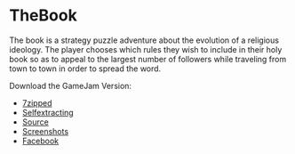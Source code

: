 # TheBook
The book is a strategy puzzle adventure about the evolution of a religious ideology. The player chooses which rules they wish to include in their holy book so as to appeal to the largest number of followers while traveling from town to town in order to spread the word.

Download the GameJam Version:
- [7zipped](http://github.com/hs-furtwangen/TheBook/blob/master/bin/thebook-gamejamversion.7z?raw=true)
- [Selfextracting](https://github.com/hs-furtwangen/TheBook/blob/master/bin/thebook-gamejamversion.exe?raw=true)
- [Source](https://github.com/hs-furtwangen/TheBook/tree/GameJamVersion)
- [Screenshots](https://github.com/hs-furtwangen/TheBook/commit/1220846d9bb437e3c0eed2d65de9da36b3f2ebec)
- [Facebook](https://www.facebook.com/pages/The-Book/439202992922814)
